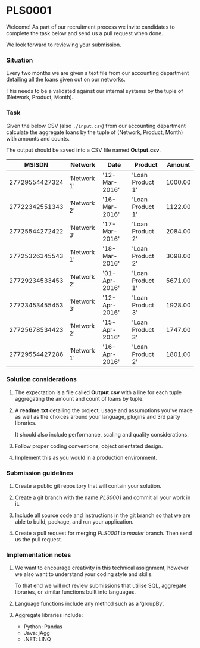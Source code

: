 # PLS0001

Welcome! As part of our recruitment process we invite candidates to
complete the task below and send us a pull request when done.

We look forward to reviewing your submission.

### Situation

Every two months we are given a text file from our accounting department
detailing all the loans given out on our networks.

This needs to be a validated against our internal systems by the tuple
of (Network, Product, Month).


### Task

Given the below CSV (also `./input.csv`) from our accounting department
calculate the aggregate loans by the tuple of (Network, Product, Month)
with amounts and counts.

The output should be saved into a CSV file named **Output.csv**.


|MSISDN     |Network    |Date         |Product         |Amount |
|-----------|-----------|-------------|----------------|-------|
|27729554427324|'Network 1'|'12-Mar-2016'|'Loan Product 1'|1000.00|
|27722342551343|'Network 2'|'16-Mar-2016'|'Loan Product 1'|1122.00|
|27725544272422|'Network 3'|'17-Mar-2016'|'Loan Product 2'|2084.00|
|27725326345543|'Network 1'|'18-Mar-2016'|'Loan Product 2'|3098.00|
|27729234533453|'Network 2'|'01-Apr-2016'|'Loan Product 1'|5671.00|
|27723453455453|'Network 3'|'12-Apr-2016'|'Loan Product 3'|1928.00|
|27725678534423|'Network 2'|'15-Apr-2016'|'Loan Product 3'|1747.00|
|27729554427286|'Network 1'|'16-Apr-2016'|'Loan Product 2'|1801.00|


### Solution considerations
1. The expectation is a file called **Output.csv** with a line
   for each tuple aggregating the amount and count of loans by tuple.

2. A **readme.txt** detailing the project, usage and assumptions you’ve made
   as well as the choices around your language, plugins and 3rd party libraries.

   It should also include performance, scaling and quality considerations.

3. Follow proper coding conventions, object orientated design.
4. Implement this as you would in a production environment.


### Submission guidelines
1. Create a public git repository that will contain your solution.

2. Create a git branch with the name *PLS0001* and commit all your work in it.

3. Include all source code and instructions in the git branch so that we are able to
   build, package, and run your application.

4. Create a pull request for merging *PLS0001* to *master* branch.
   Then send us the pull request.


### Implementation notes
1. We want to encourage creativity in this technical assignment,
   however we also want to understand your coding style and skills.

   To that end we will not review submissions that utilise
   SQL, aggregate libraries, or similar functions built into languages.

2. Language functions include any method such as a ‘groupBy’.

3. Aggregate libraries include:
    - Python: Pandas
    - Java: jAgg
    - .NET: LINQ